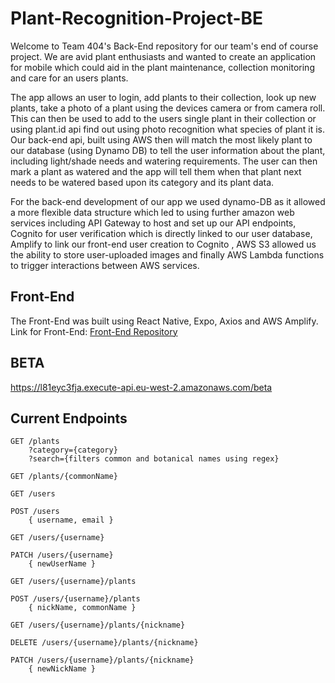 # Plant-Recognition-Project-BE

Welcome to Team 404's Back-End repository for our team's end of course project.
We are avid plant enthusiasts and wanted to create an application for mobile which could aid in the plant maintenance,
collection monitoring and care for an users plants.

The app allows an user to login, add plants to their collection, look up new plants, take a photo of a plant using the devices camera or from camera roll. This can then be used to add to the users single plant in their collection or using plant.id api find out using photo recognition what species of plant it is.
Our back-end api, built using AWS then will match the most likely plant to our database (using Dynamo DB) to tell the user information about the plant, including light/shade needs and watering requirements. The user can then mark a plant as watered and the app will tell them when that plant next needs to be watered based upon its category and its plant data.

For the back-end development of our app we used dynamo-DB as it allowed a more flexible data structure which led to using further amazon web services including API Gateway to host and set up our API endpoints, Cognito for user verification which is directly linked to our user database, Amplify to link our front-end user creation to Cognito , AWS S3 allowed us the ability to store user-uploaded images and finally AWS Lambda functions to trigger interactions between AWS services.

## Front-End

The Front-End was built using React Native, Expo, Axios and AWS Amplify.
Link for Front-End:
[Front-End Repository](https://github.com/Elbeera/Plant-Manager-App-FE)

## BETA

https://l81eyc3fja.execute-api.eu-west-2.amazonaws.com/beta

## Current Endpoints

```http
GET /plants
    ?category={category}
    ?search={filters common and botanical names using regex}

GET /plants/{commonName}

GET /users

POST /users
    { username, email }

GET /users/{username}

PATCH /users/{username}
    { newUserName }

GET /users/{username}/plants

POST /users/{username}/plants
    { nickName, commonName }

GET /users/{username}/plants/{nickname}

DELETE /users/{username}/plants/{nickname}

PATCH /users/{username}/plants/{nickname}
    { newNickName }

```
